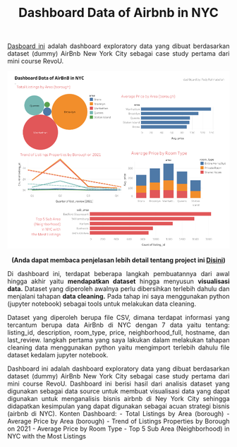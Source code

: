 <br />

<p align="center">
  <h1 align="center">Dashboard Data of Airbnb in NYC</h1>
</p>

<br />

<p align="justify">
  <a href="https://public.tableau.com/app/profile/fedy.rahmatullah/viz/DashboardDataofAirBnBinNYC/ExploratoryDataofAirbnbNY">Dasboard ini</a> adalah dashboard exploratory data yang dibuat berdasarkan dataset (dummy) AirBnb New York City sebagai case study pertama dari mini course RevoU.
</p>

<a href='https://public.tableau.com/app/profile/fedy.rahmatullah/viz/DashboardDataofAirBnBinNYC/ExploratoryDataofAirbnbNY'><img src="IMG/Exploratory Data of Airbnb NY.png"></a>

<p align="center">
  <b>(Anda dapat membaca penjelasan lebih detail tentang project ini <a href="https://www.linkedin.com/posts/fedyrahmatullah_exploratory-data-on-airbnb-in-nyc-activity-6917433943877193728-zYmM?utm_source=linkedin_share&utm_medium=android_app">Disini</a>)</b> 
</p>


<p align="justify">
  Di dashboard ini, terdapat beberapa langkah pembuatannya dari awal hingga akhir yaitu <b>mendapatkan dataset</b> hingga menyusun <b>visualisasi data.</b> Dataset yang diperoleh awalnya perlu dibersihkan terlebih dahulu dan menjalani tahapan <b>data cleaning.</b> Pada tahap ini saya menggunakan python (jupyter notebook) sebagai tools untuk melakukan data cleaning.
</p>

<p align="justify">
  Dataset yang diperoleh berupa file CSV, dimana terdapat informasi yang tercantum berupa data AirBnb di NYC dengan 7 data yaitu tentang: listing_id, description, room_type, price, neighborhood_full, hostname, dan last_review. langkah pertama yang saya lakukan dalam melakukan tahapan cleaning data menggunakan python yaitu mengimport terlebih dahulu file dataset kedalam jupyter notebook.
</p>

<p align="justify">
  Dashboard ini adalah dashboard exploratory data yang dibuat berdasarkan dataset (dummy) AirBnb New York City sebagai case study pertama dari mini course RevoU.
  Dashboard ini berisi hasil dari analisis dataset yang digunakan sebagai data source untuk membuat visualisasi data yang dapat digunakan untuk menganalisis bisnis airbnb di Ney York City sehingga didapatkan kesimpulan yang dapat digunakan sebagai acuan strategi bisnis (airbnb di NYC).
Konten Dashboard:
- Total Listings by Area (borough)
-  Average Price by Area (borough)
- Trend of Listings Properties by Borough on 2021
- Average Price by Room Type
- Top 5 Sub Area (Neighborhood) in NYC with the Most Listings
</p>


<br />
